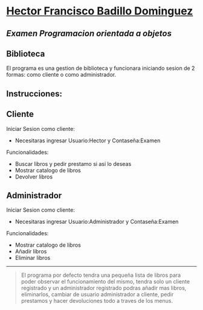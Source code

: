 # [Hector Francisco Badillo Dominguez](https://github.com/HectorBadillo)
## _Examen Programacion orientada a objetos_
## Biblioteca
El programa es una gestion de biblioteca y funcionara iniciando sesion de 2 formas: como cliente o como administrador.
## Instrucciones:
## Cliente
Iniciar Sesion como cliente:
- Necesitaras ingresar Usuario:Hector y Contaseña:Examen 

Funcionalidades:
- Buscar libros y pedir prestamo si asi lo deseas
- Mostrar catalogo de libros
- Devolver libros

## Administrador
Iniciar Sesion como cliente:
- Necesitaras ingresar Usuario:Administrador y Contaseña:Examen 

Funcionalidades:
- Mostrar catalogo de libros
- Añadir libros
- Eliminar libros
---

> El programa por defecto tendra una pequeña lista de libros para poder observar
> el funcionamiento del mismo, tendra solo un cliente registrado y un administrador registrado
> podras añadir mas libros, eliminarlos, cambiar de usuario administrador a cliente, pedir prestamos y hacer devoluciones todo a traves de los menus.